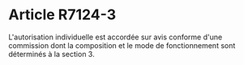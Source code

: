 # Article R7124-3

  
L'autorisation individuelle est accordée sur avis conforme d'une commission dont la composition et le mode de fonctionnement sont déterminés à la section 3.